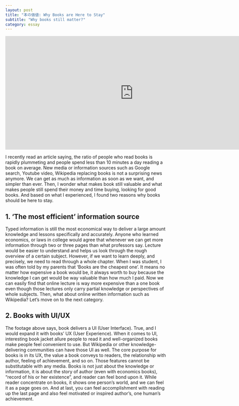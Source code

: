 ```yaml
---
layout: post
title: "本の価値: Why Books are Here to Stay"
subtitle: "Why books still matter?"
category: essay
---
```


<iframe width="800" height="355" src="https://www.youtube.com/embed/6Gw5dK48MtI" title="YouTube video player" frameborder="0" allow="accelerometer; autoplay; clipboard-write; encrypted-media; gyroscope; picture-in-picture" allowfullscreen></iframe>

I recently read an article saying, the ratio of people who read books is rapidly plummeting and people spend less than 10 minutes a day reading a book on average. New media or information sources such as Google search, Youtube video, Wikipedia replacing books is not a surprising news anymore. We can get as much as information as soon as we want, and simpler than ever. Then, I wonder what makes book still valuable and what makes people still spend their money and time buying, looking for good books. And based on what I experienced, I found two reasons why books should be here to stay.

## **1. ‘The most efficient’ information source**

Typed information is still the most economical way to deliver a large amount knowledge and lessons specifically and accurately. Anyone who learned economics, or laws in college would agree that whenever we can get more information through two or three pages than what professors say. Lecture would be easier to understand and helps us look through the rough overview of a certain subject. However, if we want to learn deeply, and precisely, we need to read through a whole chapter.
When I was student, I was often told by my parents that ‘Books are the cheapest one’. It means no matter how expensive a book would be, it always worth to buy because the knowledge I can get would be way valuable than how much I paid. Now we can easily find that online lecture is way more expensive than a one book even though those lectures only carry partial knowledge or perspectives of whole subjects.
Then, what about online written information such as Wikipedia? Let’s move on to the next category.

## **2. Books with UI/UX**

The footage above says, book delivers a UI (User Interface). True, and I would expand it with books’ UX (User Experience). When it comes to UI, interesting book jacket allure people to read it and well-organized books make people feel convenient to use. But Wikipedia or other knowledge-delivering communities can have those UI as well. The core purpose for books is in its UX, the value a book conveys to readers, the relationship with author, feeling of achievement, and so on. Those features cannot be substitutable with any media.
Books is not just about the knowledge or information, it is about the story of author (even with economics books), “record of his or her existence”, and reader can feel bond upon it. While reader concentrate on books, it shows one person’s world, and we can feel it as a page goes on. And at last, you can feel accomplishment with reading up the last page and also feel motivated or inspired author’s, one human’s achievement.
